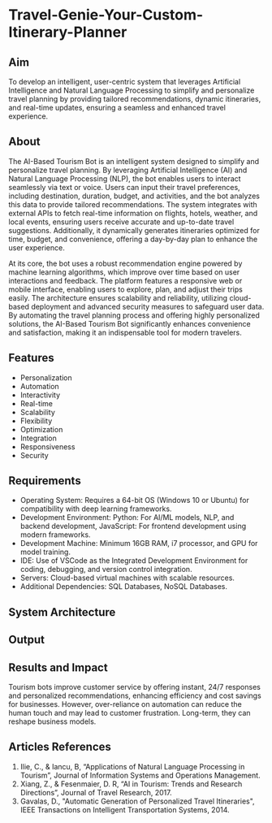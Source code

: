 # Travel-Genie-Your-Custom-Itinerary-Planner
## Aim
To develop an intelligent, user-centric system that leverages Artificial Intelligence and Natural Language Processing to simplify and personalize travel planning by providing tailored recommendations, dynamic itineraries, and real-time updates, ensuring a seamless and enhanced travel experience.

## About
The AI-Based Tourism Bot is an intelligent system designed to simplify and personalize travel planning. By leveraging Artificial Intelligence (AI) and Natural Language Processing (NLP), the bot enables users to interact seamlessly via text or voice. Users can input their travel preferences, including destination, duration, budget, and activities, and the bot analyzes this data to provide tailored recommendations. The system integrates with external APIs to fetch real-time information on flights, hotels, weather, and local events, ensuring users receive accurate and up-to-date travel suggestions. Additionally, it dynamically generates itineraries optimized for time, budget, and convenience, offering a day-by-day plan to enhance the user experience.

At its core, the bot uses a robust recommendation engine powered by machine learning algorithms, which improve over time based on user interactions and feedback. The platform features a responsive web or mobile interface, enabling users to explore, plan, and adjust their trips easily. The architecture ensures scalability and reliability, utilizing cloud-based deployment and advanced security measures to safeguard user data. By automating the travel planning process and offering highly personalized solutions, the AI-Based Tourism Bot significantly enhances convenience and satisfaction, making it an indispensable tool for modern travelers.

## Features
<!--List the features of the project as shown below-->
- Personalization
- Automation
- Interactivity
- Real-time
- Scalability
- Flexibility
- Optimization
- Integration
- Responsiveness
- Security

## Requirements
<!--List the requirements of the project as shown below-->
* Operating System: Requires a 64-bit OS (Windows 10 or Ubuntu) for compatibility with deep learning frameworks.
* Development Environment: Python: For AI/ML models, NLP, and backend development, JavaScript: For frontend development using modern frameworks.
* Development Machine: Minimum 16GB RAM, i7 processor, and GPU for model training.
* IDE: Use of VSCode as the Integrated Development Environment for coding, debugging, and version control integration.
* Servers: Cloud-based virtual machines with scalable resources.
* Additional Dependencies: SQL Databases, NoSQL Databases.

## System Architecture
<!--Embed the system architecture diagram as shown below-->




## Output

<!--Embed the Output picture at respective places as shown below as shown below-->



## Results and Impact
<!--Give the results and impact as shown below-->
Tourism bots improve customer service by offering instant, 24/7 responses and personalized recommendations, enhancing efficiency and cost savings for businesses. However, over-reliance on automation can reduce the human touch and may lead to customer frustration. Long-term, they can reshape business models.

## Articles References
1. Ilie, C., & Iancu, B, “Applications of Natural Language Processing in Tourism”, Journal of Information Systems and Operations Management.
2. Xiang, Z., & Fesenmaier, D. R, “AI in Tourism: Trends and Research Directions”, Journal of Travel Research, 2017.
3. Gavalas, D., "Automatic Generation of Personalized Travel Itineraries", IEEE Transactions on Intelligent Transportation Systems, 2014.





